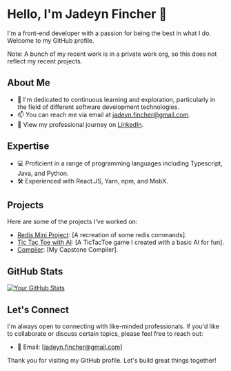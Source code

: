 # Hello, I'm Jadeyn Fincher 👋

I'm a front-end developer with a passion for being the best in what I do. Welcome to my GitHub profile.

Note: A bunch of my recent work is in a private work org, so this does not reflect my recent projects.

## About Me

- 🔬 I'm dedicated to continuous learning and exploration, particularly in the field of different software development technologies.
- 📫 You can reach me via email at jadeyn.fincher@gmail.com.
- 💼 View my professional journey on [LinkedIn](https://www.linkedin.com/in/jadeyn-fincher).

## Expertise

- 💻 Proficient in a range of programming languages including Typescript, Java, and Python.
- 🛠️ Experienced with React.JS, Yarn, npm, and MobX.

## Projects

Here are some of the projects I've worked on:

- [Redis Mini Project](https://github.com/Vcvzgbzz/RedisMini-Project): [A recreation of some redis commands].
- [Tic Tac Toe with AI](https://github.com/Vcvzgbzz/ticTacToeWithComputerAI): [A TicTacToe game I created with a basic AI for fun].
- [Compiler](https://github.com/Vcvzgbzz/CatScript-Compilers-Project): [My Capstone Compiler].

## GitHub Stats

[![Your GitHub Stats](https://github-readme-stats.vercel.app/api?username=Vcvzgbzz&show_icons=true&count_private=true)](https://github.com/Vcvzgbzz)


## Let's Connect

I'm always open to connecting with like-minded professionals. If you'd like to collaborate or discuss certain topics, please feel free to reach out:

- 📧 Email: [jadeyn.fincher@gmail.com]

Thank you for visiting my GitHub profile. Let's build great things together!
